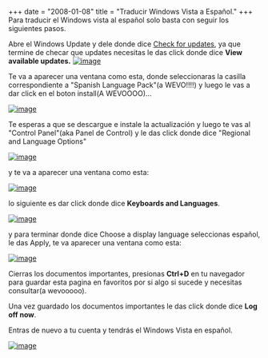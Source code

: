 +++
date = "2008-01-08"
title = "Traducir Windows Vista a Español."
+++
Para traducir el Windows vista al español solo basta con seguir los siguientes pasos.

Abre el Windows Update y dele donde dice <u>Check for updates</u>, ya que termine de checar que updates necesitas le das click donde dice **View available updates.** [![image](http://diegomichel.org/wp-content/uploads/2008/01/image-thumb.png)](http://diegomichel.org/wp-content/uploads/2008/01/image.png)

Te va a aparecer una ventana como esta, donde seleccionaras la casilla correspondiente a "Spanish Language Pack"(a WEVO!!!!) y luego le vas a dar click en el boton install(A WEVOOOO)...

[![image](http://diegomichel.org/wp-content/uploads/2008/01/image-thumb1.png)](http://diegomichel.org/wp-content/uploads/2008/01/image1.png)

Te esperas a que se descargue e instale la actualización y luego te vas al "Control Panel"(aka Panel de Control) y le das click donde dice "Regional and Language Options"

[![image](http://diegomichel.org/wp-content/uploads/2008/01/image-thumb2.png)](http://diegomichel.org/wp-content/uploads/2008/01/image2.png)

y te va a aparecer una ventana como esta:

[![image](http://diegomichel.org/wp-content/uploads/2008/01/image-thumb3.png)](http://diegomichel.org/wp-content/uploads/2008/01/image3.png)

lo siguiente es dar click donde dice **Keyboards and Languages**.

[![image](http://diegomichel.org/wp-content/uploads/2008/01/image-thumb4.png)](http://diegomichel.org/wp-content/uploads/2008/01/image4.png)

y para terminar donde dice Choose a display language seleccionas español, le das Apply, te va aparecer una ventana como esta:

[![image](http://diegomichel.org/wp-content/uploads/2008/01/image-thumb5.png)](http://diegomichel.org/wp-content/uploads/2008/01/image5.png)

Cierras los documentos importantes, presionas **Ctrl+D** en tu navegador para guardar esta pagina en favoritos por si algo si sucede y necesitas consultar(a wevooooo).

Una vez guardado los documentos importantes le das click donde dice **Log off now**.

Entras de nuevo a tu cuenta y tendrás el Windows Vista en español.

[![image](http://diegomichel.org/wp-content/uploads/2008/01/image-thumb6.png)](http://diegomichel.org/wp-content/uploads/2008/01/image6.png)


